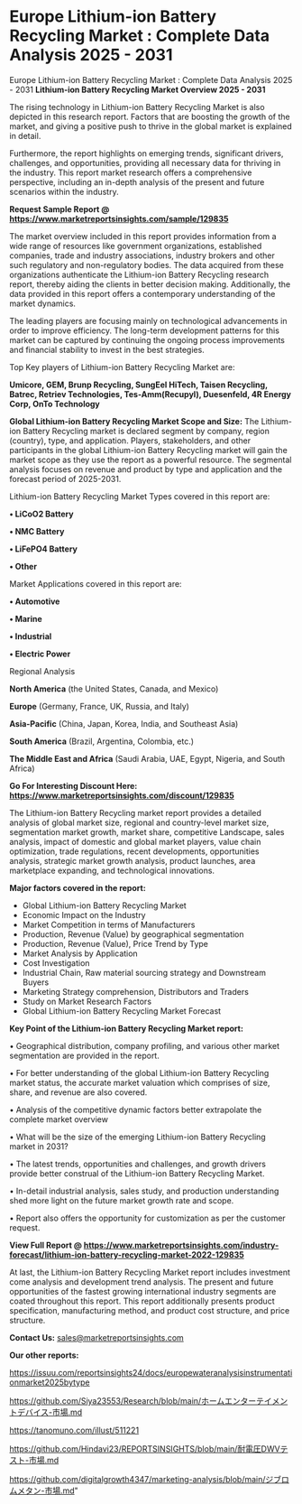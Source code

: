 # Europe Lithium-ion Battery Recycling Market : Complete Data Analysis 2025 - 2031
Europe Lithium-ion Battery Recycling Market : Complete Data Analysis 2025 - 2031
<Strong> Lithium-ion Battery Recycling Market Overview 2025 - 2031</strong>

The rising technology in Lithium-ion Battery Recycling Market is also depicted in this research report. Factors that are boosting the growth of the market, and giving a positive push to thrive in the global market is explained in detail.

Furthermore, the report highlights on emerging trends, significant drivers, challenges, and opportunities, providing all necessary data for thriving in the industry. This report market research offers a comprehensive perspective, including an in-depth analysis of the present and future scenarios within the industry.

<strong>Request Sample Report @ <a href=https://www.marketreportsinsights.com/sample/129835>https://www.marketreportsinsights.com/sample/129835</a></strong>

The market overview included in this report provides information from a wide range of resources like government organizations, established companies, trade and industry associations, industry brokers and other such regulatory and non-regulatory bodies. The data acquired from these organizations authenticate the Lithium-ion Battery Recycling research report, thereby aiding the clients in better decision making. Additionally, the data provided in this report offers a contemporary understanding of the market dynamics.

The leading players are focusing mainly on technological advancements in order to improve efficiency. The long-term development patterns for this market can be captured by continuing the ongoing process improvements and financial stability to invest in the best strategies.

Top Key players of Lithium-ion Battery Recycling Market are:

<strong>Umicore, GEM, Brunp Recycling, SungEel HiTech, Taisen Recycling, Batrec, Retriev Technologies, Tes-Amm(Recupyl), Duesenfeld, 4R Energy Corp, OnTo Technology</strong>

<strong><b>Global Lithium-ion Battery Recycling Market Scope and Size:</b></strong>
The Lithium-ion Battery Recycling market is declared segment by company, region (country), type, and application. Players, stakeholders, and other participants in the global Lithium-ion Battery Recycling market will gain the market scope as they use the report as a powerful resource. The segmental analysis focuses on revenue and product by type and application and the forecast period of 2025-2031.

Lithium-ion Battery Recycling Market Types covered in this report are:

<strong>• LiCoO2 Battery

• NMC Battery

• LiFePO4 Battery

• Other</strong>

Market Applications covered in this report are:

<strong>• Automotive

• Marine

• Industrial

• Electric Power</strong> 

Regional Analysis

<strong>North America</strong> (the United States, Canada, and Mexico)

<strong>Europe</strong> (Germany, France, UK, Russia, and Italy)

<strong>Asia-Pacific</strong> (China, Japan, Korea, India, and Southeast Asia)

<strong>South America</strong> (Brazil, Argentina, Colombia, etc.)

<strong>The Middle East and Africa</strong> (Saudi Arabia, UAE, Egypt, Nigeria, and South Africa)

<strong>Go For Interesting Discount Here: <a href=https://www.marketreportsinsights.com/discount/129835>https://www.marketreportsinsights.com/discount/129835</a></strong>

The Lithium-ion Battery Recycling market report provides a detailed analysis of global market size, regional and country-level market size, segmentation market growth, market share, competitive Landscape, sales analysis, impact of domestic and global market players, value chain optimization, trade regulations, recent developments, opportunities analysis, strategic market growth analysis, product launches, area marketplace expanding, and technological innovations.

<strong><b>Major factors covered in the report:</b></strong>
<ul>
  <li>Global Lithium-ion Battery Recycling Market </li>
  <li>Economic Impact on the Industry</li>
  <li>Market Competition in terms of Manufacturers</li>
  <li>Production, Revenue (Value) by geographical segmentation</li>
  <li>Production, Revenue (Value), Price Trend by Type</li>
  <li>Market Analysis by Application</li>
  <li>Cost Investigation</li>
  <li>Industrial Chain, Raw material sourcing strategy and Downstream Buyers</li>
  <li>Marketing Strategy comprehension, Distributors and Traders</li>
  <li>Study on Market Research Factors</li>
  <li>Global Lithium-ion Battery Recycling Market Forecast</li>
</ul>

<strong><b>Key Point of the Lithium-ion Battery Recycling Market report:</b></strong>

• Geographical distribution, company profiling, and various other market segmentation are provided in the report.

• For better understanding of the global Lithium-ion Battery Recycling market status, the accurate market valuation which comprises of size, share, and revenue are also covered.

• Analysis of the competitive dynamic factors better extrapolate the complete market overview

• What will be the size of the emerging Lithium-ion Battery Recycling market in 2031?

• The latest trends, opportunities and challenges, and growth drivers provide better construal of the Lithium-ion Battery Recycling Market.

• In-detail industrial analysis, sales study, and production understanding shed more light on the future market growth rate and scope.

• Report also offers the opportunity for customization as per the customer request.

<strong><b>View Full Report @ <a href=https://www.marketreportsinsights.com/industry-forecast/lithium-ion-battery-recycling-market-2022-129835>https://www.marketreportsinsights.com/industry-forecast/lithium-ion-battery-recycling-market-2022-129835</a></b></strong>


At last, the Lithium-ion Battery Recycling Market report includes investment come analysis and development trend analysis. The present and future opportunities of the fastest growing international industry segments are coated throughout this report. This report additionally presents product specification, manufacturing method, and product cost structure, and price structure.

<strong>Contact Us:</strong>
sales@marketreportsinsights.com

<strong>Our other reports:</strong>

<a href=https://issuu.com/reportsinsights24/docs/europewateranalysisinstrumentationmarket2025bytype>https://issuu.com/reportsinsights24/docs/europewateranalysisinstrumentationmarket2025bytype</a>

<a href=https://github.com/Siya23553/Research/blob/main/ホームエンターテイメントデバイス-市場.md>https://github.com/Siya23553/Research/blob/main/ホームエンターテイメントデバイス-市場.md</a>

<a href=https://tanomuno.com/illust/511221>https://tanomuno.com/illust/511221</a>

<a href=https://github.com/Hindavi23/REPORTSINSIGHTS/blob/main/耐電圧DWVテスト-市場.md>https://github.com/Hindavi23/REPORTSINSIGHTS/blob/main/耐電圧DWVテスト-市場.md</a>

<a href=https://github.com/digitalgrowth4347/marketing-analysis/blob/main/ジブロムメタン-市場.md>https://github.com/digitalgrowth4347/marketing-analysis/blob/main/ジブロムメタン-市場.md</a>"
